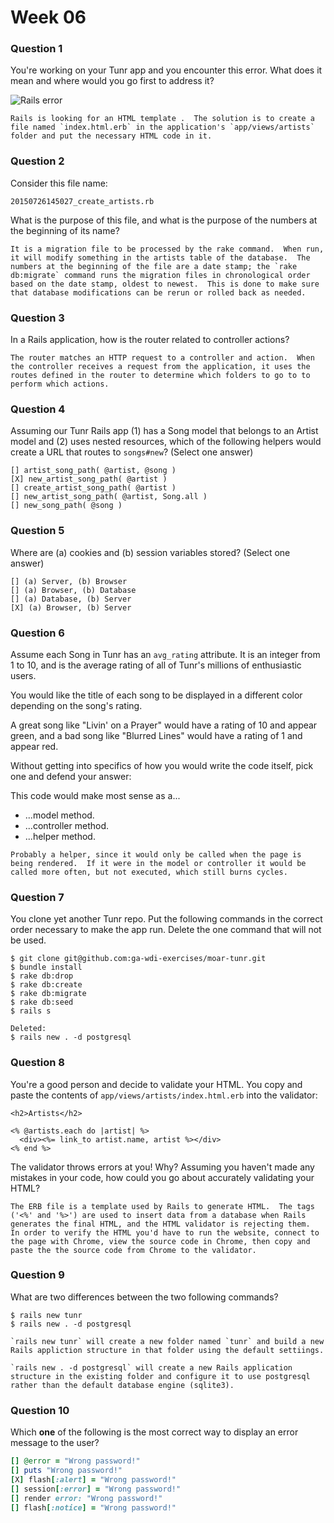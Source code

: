 # Week 06

### Question 1

You're working on your Tunr app and you encounter this error. What does it mean and where would you go first to address it?  

![Rails error](http://i.imgur.com/9NR7XNT.png)  

```text
Rails is looking for an HTML template .  The solution is to create a file named `index.html.erb` in the application's `app/views/artists` folder and put the necessary HTML code in it.
```

### Question 2

Consider this file name:

```
20150726145027_create_artists.rb
```

What is the purpose of this file, and what is the purpose of the numbers at the beginning of its name?

```text
It is a migration file to be processed by the rake command.  When run, it will modify something in the artists table of the database.  The numbers at the beginning of the file are a date stamp; the `rake db:migrate` command runs the migration files in chronological order based on the date stamp, oldest to newest.  This is done to make sure that database modifications can be rerun or rolled back as needed.    
```

### Question 3

In a Rails application, how is the router related to controller actions?  

```text
The router matches an HTTP request to a controller and action.  When the controller receives a request from the application, it uses the routes defined in the router to determine which folders to go to to perform which actions.  
```

### Question 4

Assuming our Tunr Rails app (1) has a Song model that belongs to an Artist model and (2) uses nested resources, which of the following helpers would create a URL that routes to `songs#new`? (Select one answer)  

```
[] artist_song_path( @artist, @song )
[X] new_artist_song_path( @artist )
[] create_artist_song_path( @artist )
[] new_artist_song_path( @artist, Song.all )
[] new_song_path( @song )
```

### Question 5

Where are (a) cookies and (b) session variables stored? (Select one answer)  

```
[] (a) Server, (b) Browser  
[] (a) Browser, (b) Database  
[] (a) Database, (b) Server  
[X] (a) Browser, (b) Server  
```

### Question 6

Assume each Song in Tunr has an `avg_rating` attribute. It is an integer from 1 to 10, and is the average rating of all of Tunr's millions of enthusiastic users.

You would like the title of each song to be displayed in a different color depending on the song's rating.

A great song like "Livin' on a Prayer" would have a rating of 10 and appear green, and a bad song like "Blurred Lines" would have a rating of 1 and appear red.

Without getting into specifics of how you would write the code itself, pick one and defend your answer:

This code would make most sense as a...
- ...model method.
- ...controller method.
- ...helper method.

```text
Probably a helper, since it would only be called when the page is being rendered.  If it were in the model or controller it would be called more often, but not executed, which still burns cycles.  
```

### Question 7

You clone yet another Tunr repo. Put the following commands in the correct order necessary to make the app run. Delete the one command that will not be used.

```
$ git clone git@github.com:ga-wdi-exercises/moar-tunr.git
$ bundle install
$ rake db:drop
$ rake db:create
$ rake db:migrate
$ rake db:seed
$ rails s

Deleted:
$ rails new . -d postgresql

```

### Question 8

You're a good person and decide to validate your HTML. You copy and paste the contents of `app/views/artists/index.html.erb` into the validator:

```erb
<h2>Artists</h2>

<% @artists.each do |artist| %>
  <div><%= link_to artist.name, artist %></div>
<% end %>
```

The validator throws errors at you! Why? Assuming you haven't made any mistakes in your code, how could you go about accurately validating your HTML?

```
The ERB file is a template used by Rails to generate HTML.  The tags ('<%' and '%>') are used to insert data from a database when Rails generates the final HTML, and the HTML validator is rejecting them.  In order to verify the HTML you'd have to run the website, connect to the page with Chrome, view the source code in Chrome, then copy and paste the the source code from Chrome to the validator.   
```

### Question 9

What are two differences between the two following commands?

```
$ rails new tunr
$ rails new . -d postgresql
```

```
`rails new tunr` will create a new folder named `tunr` and build a new Rails appliction structure in that folder using the default settiings.  

`rails new . -d postgresql` will create a new Rails application structure in the existing folder and configure it to use postgresql rather than the default database engine (sqlite3).
```

### Question 10

Which **one** of the following is the most correct way to display an error message to the user?

```rb
[] @error = "Wrong password!"
[] puts "Wrong password!"
[X] flash[:alert] = "Wrong password!"
[] session[:error] = "Wrong password!"
[] render error: "Wrong password!"
[] flash[:notice] = "Wrong password!"
```
